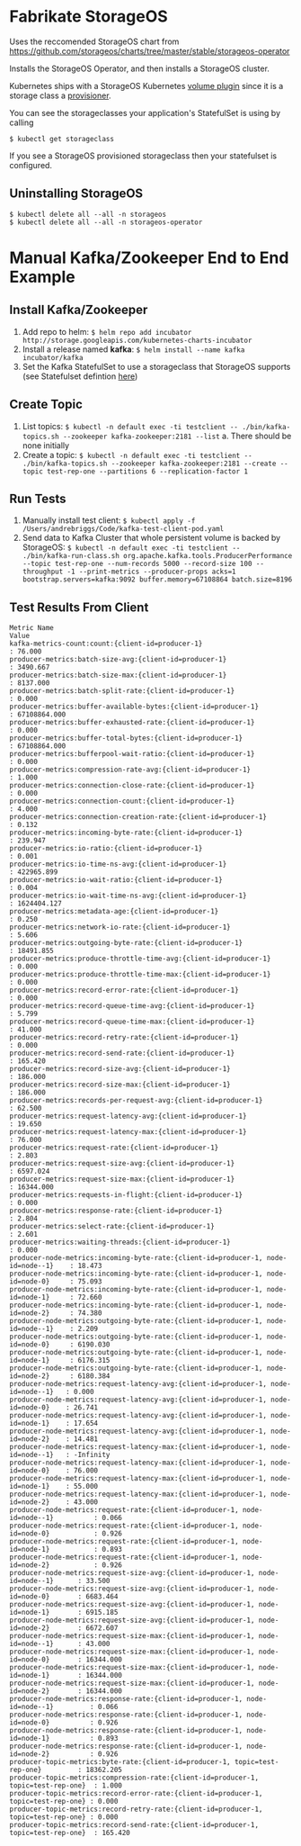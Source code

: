 # Fabrikate StorageOS

Uses the reccomended StorageOS chart from https://github.com/storageos/charts/tree/master/stable/storageos-operator

Installs the StorageOS Operator, and then installs a StorageOS cluster.

Kubernetes ships with a StorageOS Kubernetes [volume plugin](https://kubernetes.io/docs/concepts/storage/storage-classes/#storageos) since it is a storage class a [provisioner](https://kubernetes.io/docs/concepts/storage/storage-classes/#provisioner).

You can see the storageclasses your application's StatefulSet is using by calling 
```
$ kubectl get storageclass
```
If you see a StorageOS provisioned storageclass then your statefulset is configured.

## Uninstalling StorageOS
```
$ kubectl delete all --all -n storageos
$ kubectl delete all --all -n storageos-operator
```

# Manual Kafka/Zookeeper End to End Example

## Install Kafka/Zookeeper
1. Add repo to helm: `$ helm repo add incubator http://storage.googleapis.com/kubernetes-charts-incubator`
2. Install a release named **kafka**: `$ helm install --name kafka incubator/kafka`
3. Set the Kafka StatefulSet to use a storageclass that StorageOS supports (see Statefulset defintion [here](https://docs.storageos.com/docs/usecases/kubernetes/kafka))

## Create Topic
1. List topics: `$ kubectl -n default exec -ti testclient -- ./bin/kafka-topics.sh --zookeeper kafka-zookeeper:2181 --list`
    a. There should be none initially
2. Create a topic: `$ kubectl -n default exec -ti testclient -- ./bin/kafka-topics.sh --zookeeper kafka-zookeeper:2181 --create --topic test-rep-one --partitions 6 --replication-factor 1`

## Run Tests
1. Manually install test client: `$ kubectl apply -f /Users/andrebriggs/Code/kafka-test-client-pod.yaml`
2. Send data to Kafka Cluster that whole persistent volume is backed by StorageOS: `$ kubectl -n default exec -ti testclient -- ./bin/kafka-run-class.sh org.apache.kafka.tools.ProducerPerformance --topic test-rep-one --num-records 5000 --record-size 100 --throughput -1 --print-metrics --producer-props acks=1 bootstrap.servers=kafka:9092 buffer.memory=67108864 batch.size=8196`

## Test Results From Client
```
Metric Name                                                                           Value
kafka-metrics-count:count:{client-id=producer-1}                                    : 76.000
producer-metrics:batch-size-avg:{client-id=producer-1}                              : 3490.667
producer-metrics:batch-size-max:{client-id=producer-1}                              : 8137.000
producer-metrics:batch-split-rate:{client-id=producer-1}                            : 0.000
producer-metrics:buffer-available-bytes:{client-id=producer-1}                      : 67108864.000
producer-metrics:buffer-exhausted-rate:{client-id=producer-1}                       : 0.000
producer-metrics:buffer-total-bytes:{client-id=producer-1}                          : 67108864.000
producer-metrics:bufferpool-wait-ratio:{client-id=producer-1}                       : 0.000
producer-metrics:compression-rate-avg:{client-id=producer-1}                        : 1.000
producer-metrics:connection-close-rate:{client-id=producer-1}                       : 0.000
producer-metrics:connection-count:{client-id=producer-1}                            : 4.000
producer-metrics:connection-creation-rate:{client-id=producer-1}                    : 0.132
producer-metrics:incoming-byte-rate:{client-id=producer-1}                          : 239.947
producer-metrics:io-ratio:{client-id=producer-1}                                    : 0.001
producer-metrics:io-time-ns-avg:{client-id=producer-1}                              : 422965.899
producer-metrics:io-wait-ratio:{client-id=producer-1}                               : 0.004
producer-metrics:io-wait-time-ns-avg:{client-id=producer-1}                         : 1624404.127
producer-metrics:metadata-age:{client-id=producer-1}                                : 0.250
producer-metrics:network-io-rate:{client-id=producer-1}                             : 5.606
producer-metrics:outgoing-byte-rate:{client-id=producer-1}                          : 18491.855
producer-metrics:produce-throttle-time-avg:{client-id=producer-1}                   : 0.000
producer-metrics:produce-throttle-time-max:{client-id=producer-1}                   : 0.000
producer-metrics:record-error-rate:{client-id=producer-1}                           : 0.000
producer-metrics:record-queue-time-avg:{client-id=producer-1}                       : 5.799
producer-metrics:record-queue-time-max:{client-id=producer-1}                       : 41.000
producer-metrics:record-retry-rate:{client-id=producer-1}                           : 0.000
producer-metrics:record-send-rate:{client-id=producer-1}                            : 165.420
producer-metrics:record-size-avg:{client-id=producer-1}                             : 186.000
producer-metrics:record-size-max:{client-id=producer-1}                             : 186.000
producer-metrics:records-per-request-avg:{client-id=producer-1}                     : 62.500
producer-metrics:request-latency-avg:{client-id=producer-1}                         : 19.650
producer-metrics:request-latency-max:{client-id=producer-1}                         : 76.000
producer-metrics:request-rate:{client-id=producer-1}                                : 2.803
producer-metrics:request-size-avg:{client-id=producer-1}                            : 6597.024
producer-metrics:request-size-max:{client-id=producer-1}                            : 16344.000
producer-metrics:requests-in-flight:{client-id=producer-1}                          : 0.000
producer-metrics:response-rate:{client-id=producer-1}                               : 2.804
producer-metrics:select-rate:{client-id=producer-1}                                 : 2.601
producer-metrics:waiting-threads:{client-id=producer-1}                             : 0.000
producer-node-metrics:incoming-byte-rate:{client-id=producer-1, node-id=node--1}    : 18.473
producer-node-metrics:incoming-byte-rate:{client-id=producer-1, node-id=node-0}     : 75.093
producer-node-metrics:incoming-byte-rate:{client-id=producer-1, node-id=node-1}     : 72.660
producer-node-metrics:incoming-byte-rate:{client-id=producer-1, node-id=node-2}     : 74.380
producer-node-metrics:outgoing-byte-rate:{client-id=producer-1, node-id=node--1}    : 2.209
producer-node-metrics:outgoing-byte-rate:{client-id=producer-1, node-id=node-0}     : 6190.030
producer-node-metrics:outgoing-byte-rate:{client-id=producer-1, node-id=node-1}     : 6176.315
producer-node-metrics:outgoing-byte-rate:{client-id=producer-1, node-id=node-2}     : 6180.384
producer-node-metrics:request-latency-avg:{client-id=producer-1, node-id=node--1}   : 0.000
producer-node-metrics:request-latency-avg:{client-id=producer-1, node-id=node-0}    : 26.741
producer-node-metrics:request-latency-avg:{client-id=producer-1, node-id=node-1}    : 17.654
producer-node-metrics:request-latency-avg:{client-id=producer-1, node-id=node-2}    : 14.481
producer-node-metrics:request-latency-max:{client-id=producer-1, node-id=node--1}   : -Infinity
producer-node-metrics:request-latency-max:{client-id=producer-1, node-id=node-0}    : 76.000
producer-node-metrics:request-latency-max:{client-id=producer-1, node-id=node-1}    : 55.000
producer-node-metrics:request-latency-max:{client-id=producer-1, node-id=node-2}    : 43.000
producer-node-metrics:request-rate:{client-id=producer-1, node-id=node--1}          : 0.066
producer-node-metrics:request-rate:{client-id=producer-1, node-id=node-0}           : 0.926
producer-node-metrics:request-rate:{client-id=producer-1, node-id=node-1}           : 0.893
producer-node-metrics:request-rate:{client-id=producer-1, node-id=node-2}           : 0.926
producer-node-metrics:request-size-avg:{client-id=producer-1, node-id=node--1}      : 33.500
producer-node-metrics:request-size-avg:{client-id=producer-1, node-id=node-0}       : 6683.464
producer-node-metrics:request-size-avg:{client-id=producer-1, node-id=node-1}       : 6915.185
producer-node-metrics:request-size-avg:{client-id=producer-1, node-id=node-2}       : 6672.607
producer-node-metrics:request-size-max:{client-id=producer-1, node-id=node--1}      : 43.000
producer-node-metrics:request-size-max:{client-id=producer-1, node-id=node-0}       : 16344.000
producer-node-metrics:request-size-max:{client-id=producer-1, node-id=node-1}       : 16344.000
producer-node-metrics:request-size-max:{client-id=producer-1, node-id=node-2}       : 16344.000
producer-node-metrics:response-rate:{client-id=producer-1, node-id=node--1}         : 0.066
producer-node-metrics:response-rate:{client-id=producer-1, node-id=node-0}          : 0.926
producer-node-metrics:response-rate:{client-id=producer-1, node-id=node-1}          : 0.893
producer-node-metrics:response-rate:{client-id=producer-1, node-id=node-2}          : 0.926
producer-topic-metrics:byte-rate:{client-id=producer-1, topic=test-rep-one}         : 18362.205
producer-topic-metrics:compression-rate:{client-id=producer-1, topic=test-rep-one}  : 1.000
producer-topic-metrics:record-error-rate:{client-id=producer-1, topic=test-rep-one} : 0.000
producer-topic-metrics:record-retry-rate:{client-id=producer-1, topic=test-rep-one} : 0.000
producer-topic-metrics:record-send-rate:{client-id=producer-1, topic=test-rep-one}  : 165.420
```
